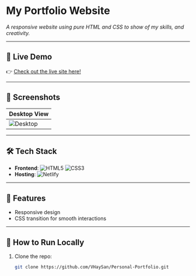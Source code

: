 # My Portfolio Website  
*A responsive website using pure HTML and CSS to show of my skills, and creativity.*  

---

## 🌟 **Live Demo**  
👉 [Check out the live site here!](https://vinghayporfolio.netlify.app)  

---

## 📸 **Screenshots**  
| Desktop View | 
|--------------|
| ![Desktop](images/Screenshot-Portfolio-Website.png) 

---

## 🛠️ **Tech Stack**  
- **Frontend**: ![HTML5](https://img.shields.io/badge/HTML5-E34F26?style=flat&logo=html5&logoColor=white) ![CSS3](https://img.shields.io/badge/CSS3-1572B6?style=flat&logo=css3&logoColor=white)  
- **Hosting**: ![Netlify](https://img.shields.io/badge/Netlify-00C7B7?style=flat&logo=netlify&logoColor=white)  

---

## 🚧 **Features**  
-  Responsive design
- CSS transition for smooth interactions
---

## 📂 **How to Run Locally**  
1. Clone the repo:  
   ```bash  
   git clone https://github.com/VHaySan/Personal-Portfolio.git  
